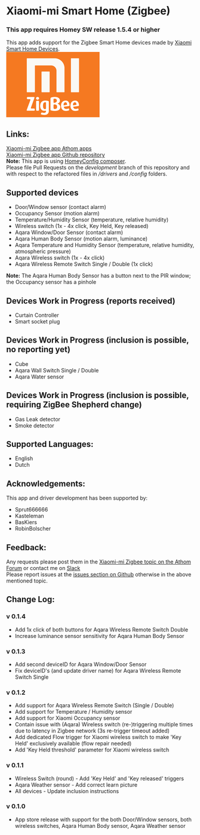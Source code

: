 # Xiaomi-mi Smart Home (Zigbee)

### This app requires Homey SW release 1.5.4 or higher

This app adds support for the Zigbee Smart Home devices made by [Xiaomi Smart Home Devices](https://xiaomi-mi.com/).  
<a href="https://github.com/TedTolboom/com.xiaomi-mi-zigbee">
  <img src="https://raw.githubusercontent.com/TedTolboom/com.xiaomi-mi-zigbee/master/assets/images/small.png">
</a>  

## Links:
[Xiaomi-mi Zigbee app Athom apps](https://apps.athom.com/app/com.xiaomi-mi-zigbee)                    
[Xiaomi-mi Zigbee app Github repository](https://github.com/TedTolboom/com.xiaomi-mi-zigbee)   
**Note:** This app is using [HomeyConfig composer](https://www.npmjs.com/package/node-homey-config-composer).   
Please file Pull Requests on the *development* branch of this repository and with respect to the refactored files in _/drivers_ and _/config_ folders.   

## Supported devices
* Door/Window sensor (contact alarm)
* Occupancy Sensor (motion alarm)
* Temperature/Humidity Sensor (temperature, relative humidity)
* Wireless switch (1x - 4x click, Key Held, Key released)
* Aqara Window/Door Sensor (contact alarm)
* Aqara Human Body Sensor (motion alarm, luminance)
* Aqara Temperature and Humidity Sensor (temperature, relative humidity, atmospheric pressure)
* Aqara Wireless switch (1x - 4x click)   
* Aqara Wireless Remote Switch Single / Double (1x click)     

**Note:** The Aqara Human Body Sensor has a button next to the PIR window; the Occupancy sensor has a pinhole   

## Devices Work in Progress (reports received)
* Curtain Controller
* Smart socket plug

## Devices Work in Progress (inclusion is possible, no reporting yet)
* Cube
* Aqara Wall Switch Single / Double
* Aqara Water sensor

## Devices Work in Progress (inclusion is possible, requiring ZigBee Shepherd change)
* Gas Leak detector
* Smoke detector

## Supported Languages:
* English
* Dutch

## Acknowledgements:
This app and driver development has been supported by:  
* Sprut666666   
* Kasteleman   
* BasKiers
* RobinBolscher

## Feedback:
Any requests please post them in the [Xiaomi-mi Zigbee topic on the Athom Forum](https://forum.athom.com/discussion/4120/) or contact me on [Slack](https://athomcommunity.slack.com/team/tedtolboom)    
Please report issues at the [issues section on Github](https://github.com/TedTolboom/com.xiaomi-mi-zigbee/issues) otherwise in the above mentioned topic.     

## Change Log:
### v 0.1.4
* Add 1x click of both buttons for Aqara Wireless Remote Switch Double  
* Increase luminance sensor sensitivity for Aqara Human Body Sensor   

### v 0.1.3
* Add second deviceID for Aqara Window/Door Sensor
* Fix deviceID's (and update driver name) for Aqara Wireless Remote Switch Single   

### v 0.1.2
* Add support for Aqara Wireless Remote Switch (Single / Double)
* Add support for Temperature / Humidity sensor
* Add support for Xiaomi Occupancy sensor    
* Contain issue with (Aqara) Wireless switch (re-)triggering multiple times due to latency in Zigbee network (3s re-trigger timeout added)   
* Add dedicated Flow trigger for Xiaomi wireless switch to make 'Key Held' exclusively available (flow repair needed)   
* Add 'Key Held threshold' parameter for Xiaomi wireless switch   

### v 0.1.1
* Wireless Switch (round) - Add 'Key Held' and 'Key released' triggers
* Aqara Weather sensor - Add correct learn picture
* All devices - Update inclusion instructions

### v 0.1.0
* App store release with support for the both Door/Window sensors, both wireless switches, Aqara Human Body sensor, Aqara Weather sensor
